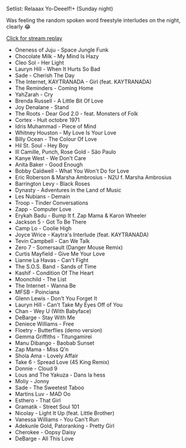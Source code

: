 Setlist: Relaaax Yo-Deeelf!+ (Sunday night)

Was feeling the random spoken word freestyle interludes on the night, clearly 😂 

[Click for stream replay](https://www.reddit.com/rpan/r/RedditSets/ne2xf4)

 * Oneness of Juju - Space Jungle Funk
 * Chocolate Milk - My Mind Is Hazy
 * Cleo Sol - Her Light
 * Lauryn Hill - When It Hurts So Bad
 * Sade - Cherish The Day
 * The Internet, KAYTRANADA - Girl (feat. KAYTRANADA)
 * The Reminders - Coming Home
 * YahZarah - Cry
 * Brenda Russell - A Little Bit Of Love
 * Joy Denalane - Stand
 * The Roots - Dear God 2.0 - feat. Monsters of Folk
 * Cortex - Huit octobre 1971
 * Idris Muhammad - Piece of Mind
 * Whitney Houston - My Love Is Your Love
 * Billy Ocean - The Colour Of Love
 * Hil St. Soul - Hey Boy
 * Ill Camille, Punch, Rose Gold - São Paulo
 * Kanye West - We Don't Care
 * Anita Baker - Good Enough
 * Bobby Caldwell - What You Won't Do for Love
 * Eric Roberson & Marsha Ambrosius - N2U f. Marsha Ambrosius
 * Barrington Levy - Black Roses
 * Dynasty - Adventures in the Land of Music
 * Les Nubians - Demain
 * Troop - Tinder Conversations
 * Zapp - Computer Love
 * Erykah Badu - Bump It f. Zap Mama & Karon Wheeler
 * Jackson 5 - Got To Be There
 * Camp Lo - Coolie High
 * Joyce Wrice - Kaytra's Interlude (feat. KAYTRANADA)
 * Tevin Campbell - Can We Talk
 * Zero 7 - Somersault (Danger Mouse Remix)
 * Curtis Mayfield - Give Me Your Love
 * Lianne La Havas - Can't Fight
 * The S.O.S. Band - Sands of Time
 * Kashif - Condition Of The Heart
 * Moonchild - The List
 * The Internet - Wanna Be
 * MFSB - Poinciana
 * Glenn Lewis - Don't You Forget It
 * Lauryn Hill - Can't Take My Eyes Off of You
 * Chan - Wey U (With Babyface)
 * DeBarge - Stay With Me
 * Deniece Williams - Free
 * Floetry - Butterflies (demo version)
 * Gemma Griffiths - Titungamirei
 * Manu Dibango - Baobab Sunset
 * Zap Mama - Miss Q'n
 * Shola Ama - Lovely Affair
 * Take 6 - Spread Love (45 King Remix)
 * Donnie - Cloud 9
 * Lous and The Yakuza - Dans la hess
 * Moliy - Jonny
 * Sade - The Sweetest Taboo
 * Martins Luv - MAD Oo
 * Esthero - That Girl
 * Gramatik - Street Soul 101
 * Nicolay - Light It Up (feat. Little Brother)
 * Vanessa Williams - You Can't Run
 * Adekunle Gold, Patoranking - Pretty Girl
 * Cherokee - Oopsy Daisy
 * DeBarge - All This Love
